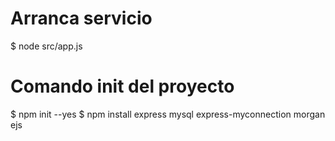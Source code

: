 # Arranca servicio
$ node src/app.js

# Comando init del proyecto
$ npm init --yes
$ npm install express mysql express-myconnection morgan ejs 
